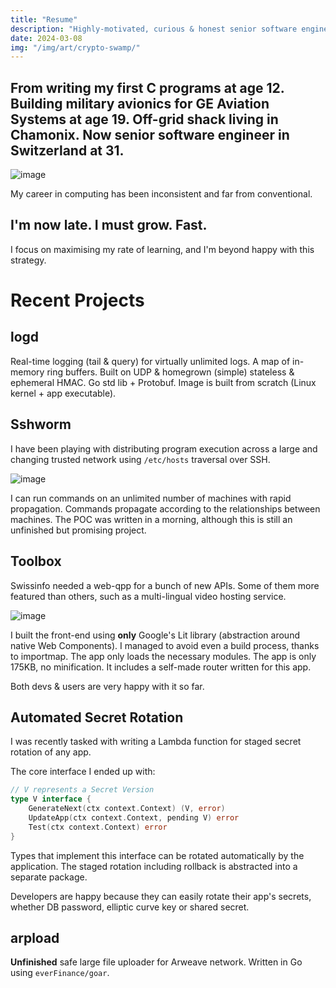 ```yaml
---
title: "Resume"
description: "Highly-motivated, curious & honest senior software engineer."
date: 2024-03-08
img: "/img/art/crypto-swamp/"
---
```

## From writing my first C programs at age 12. Building military avionics for GE Aviation Systems at age 19. Off-grid shack living in Chamonix. Now senior software engineer in Switzerland at 31.

![image](/img/self/madeira/nuns/2400.avif)

My career in computing has been inconsistent and far from conventional.

## I'm now late. I must grow. Fast.
I focus on maximising my rate of learning, and I'm beyond happy with this strategy.

# Recent Projects
## logd
Real-time logging (tail & query) for virtually unlimited logs. A map of in-memory ring buffers. Built on UDP & homegrown (simple) stateless & ephemeral HMAC. Go std lib + Protobuf. Image is built from scratch (Linux kernel + app executable).

## Sshworm
I have been playing with distributing program execution across a large and changing trusted network using `/etc/hosts` traversal over SSH.

![image](/img/cs/sshworm/2400.avif)

I can run commands on an unlimited number of machines with rapid propagation. Commands propagate according to the relationships between machines. The POC was written in a morning, although this is still an unfinished but promising project.

## Toolbox
Swissinfo needed a web-qpp for a bunch of new APIs. Some of them more featured than others, such as a multi-lingual video hosting service.

![image](/img/cs/toolbox/status/2400.avif)

I built the front-end using **only** Google's Lit library (abstraction around native Web Components). I managed to avoid even a build process, thanks to importmap. The app only loads the necessary modules. The app is only 175KB, no minification. It includes a self-made router written for this app.

Both devs & users are very happy with it so far.

## Automated Secret Rotation
I was recently tasked with writing a Lambda function for staged secret rotation of any app.

The core interface I ended up with:
```go
// V represents a Secret Version
type V interface {
	GenerateNext(ctx context.Context) (V, error)
	UpdateApp(ctx context.Context, pending V) error
	Test(ctx context.Context) error
}
```

Types that implement this interface can be rotated automatically by the application. The staged rotation including rollback is abstracted into a separate package.

Developers are happy because they can easily rotate their app's secrets, whether DB password, elliptic curve key or shared secret.

## arpload
**Unfinished** safe large file uploader for Arweave network. Written in Go using `everFinance/goar`.